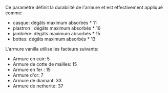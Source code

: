 Ce paramètre définit la durabilité de l'armure et est effectivement appliqué comme:

* casque: dégâts maximum absorbés * 11
* plastron : dégâts maximum absorbés * 16
* jambière: dégâts maximum absorbés * 15
* bottes: dégâts maximum absorbés  * 13

L'armure vanilla utilise les facteurs suivants:

* Armure en cuir: 5
* Armure de cotte de mailles: 15
* Armure en fer : 15
* Armure d'or: 7
* Armure de diamant: 33
* Armure de netherite: 37